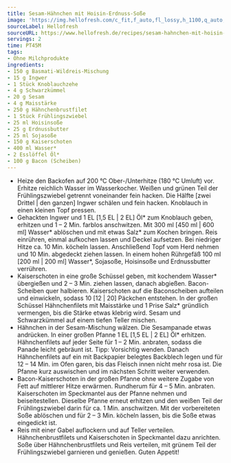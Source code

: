 ```yaml
---
title: Sesam-Hähnchen mit Hoisin-Erdnuss-Soße
image: 'https://img.hellofresh.com/c_fit,f_auto,fl_lossy,h_1100,q_auto,w_2600/hellofresh_s3/image/sesam-hahnchen-mit-hoisin-erdnuss-sosze-3d0d6783.jpg'
sourceLabel: Hellofresh
sourceURL: https://www.hellofresh.de/recipes/sesam-hahnchen-mit-hoisin-erdnuss-sosze-6346942f491af7598c0739fc
servings: 2
time: PT45M
tags:
- Ohne Milchprodukte
ingredients:
- 150 g Basmati-Wildreis-Mischung
- 15 g Ingwer
- 1 Stück Knoblauchzehe
- 4 g Schwarzkümmel
- 20 g Sesam
- 4 g Maisstärke
- 250 g Hähnchenbrustfilet
- 1 Stück Frühlingszwiebel
- 25 ml Hoisinsoße
- 25 g Erdnussbutter
- 25 ml Sojasoße
- 150 g Kaiserschoten
- 400 ml Wasser*
- 2 Esslöffel Öl*
- 100 g Bacon (Scheiben)
---
```


- Heize den Backofen auf 200 °C Ober-/Unterhitze (180 °C Umluft) vor.  Erhitze reichlich Wasser im Wasserkocher.  Weißen und grünen Teil der Frühlingszwiebel getrennt voneinander fein hacken.  Die Hälfte [zwei Drittel | den ganzen] Ingwer schälen und fein hacken.  Knoblauch in einen kleinen Topf pressen.
- Gehackten Ingwer und 1 EL [1,5 EL | 2 EL] Öl\* zum Knoblauch geben, erhitzen und 1 – 2 Min. farblos anschwitzen. Mit 300 ml [450 ml | 600 ml] Wasser\* ablöschen und mit etwas Salz\* zum Kochen bringen. Reis einrühren, einmal aufkochen lassen und Deckel aufsetzen. Bei niedriger Hitze ca. 10 Min. köcheln lassen. Anschließend Topf vom Herd nehmen und 10 Min. abgedeckt ziehen lassen.  In einem hohen Rührgefäß 100 ml [200 ml | 200 ml] Wasser\*, Sojasoße, Hoisinsoße und Erdnussbutter verrühren.
- Kaiserschoten in eine große Schüssel geben, mit kochendem Wasser\* übergießen und 2 – 3 Min. ziehen lassen, danach abgießen.  Bacon-Scheiben quer halbieren. Kaiserschoten auf die Baconscheiben aufteilen und einwickeln, sodass 10 [12 | 20] Päckchen entstehen.  In der großen Schüssel Hähnchenfilets mit Maisstärke und 1 Prise Salz\* gründlich vermengen, bis die Stärke etwas klebrig wird.  Sesam und Schwarzkümmel auf einem tiefen Teller mischen.
- Hähnchen in der Sesam-Mischung wälzen. Die Sesampanade etwas andrücken. In einer großen Pfanne 1 EL [1,5 EL | 2 EL] Öl\* erhitzen. Hähnchenfilets auf jeder Seite für 1 – 2 Min. anbraten, sodass die Panade leicht gebräunt ist.  Tipp: Vorsichtig wenden.  Danach Hähnchenfilets auf ein mit Backpapier belegtes Backblech legen und für 12 – 14 Min. im Ofen garen, bis das Fleisch innen nicht mehr rosa ist.  Die Pfanne kurz auswischen und im nächsten Schritt weiter verwenden.
- Bacon-Kaiserschoten in der großen Pfanne ohne weitere Zugabe von Fett auf mittlerer Hitze erwärmen. Rundherum für 4 – 5 Min. anbraten. Kaiserschoten im Speckmantel aus der Pfanne nehmen und beiseitestellen.  Dieselbe Pfanne erneut erhitzen und den weißen Teil der Frühlingszwiebel darin für ca. 1 Min. anschwitzen. Mit der vorbereiteten Soße ablöschen und für 2 – 3 Min. köcheln lassen, bis die Soße etwas eingedickt ist.
- Reis mit einer Gabel auflockern und auf Teller verteilen. Hähnchenbrustfilets und Kaiserschoten in Speckmantel dazu anrichten. Soße über Hähnchenbrustfilets und Reis verteilen, mit grünem Teil der Frühlingszwiebel garnieren und genießen.  Guten Appetit!
